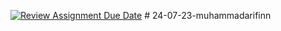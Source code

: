 [![Review Assignment Due Date](https://classroom.github.com/assets/deadline-readme-button-24ddc0f5d75046c5622901739e7c5dd533143b0c8e959d652212380cedb1ea36.svg)](https://classroom.github.com/a/0J2urnhL)
#   2 4 - 0 7 - 2 3 - m u h a m m a d a r i f i n n  
 